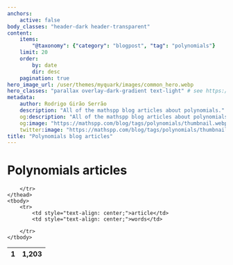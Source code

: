 ```yaml
---
anchors:
    active: false
body_classes: "header-dark header-transparent"
content:
    items:
        "@taxonomy": {"category": "blogpost", "tag": "polynomials"}
    limit: 20
    order:
        by: date
        dir: desc
    pagination: true
hero_image_url: /user/themes/myquark/images/common_hero.webp
hero_classes: "parallax overlay-dark-gradient text-light" # see https://demo.getgrav.org/blog-skeleton/blog/hero-classes
metadata:
    author: Rodrigo Girão Serrão
    description: "All of the mathspp blog articles about polynomials."
    og:description: "All of the mathspp blog articles about polynomials."
    og:image: "https://mathspp.com/blog/tags/polynomials/thumbnail.webp"
    twitter:image: "https://mathspp.com/blog/tags/polynomials/thumbnail.webp"
title: "Polynomials blog articles"
---
```


# Polynomials articles


<table class="stats-table">
    <thead>
        <tr>
            <th style="text-align: center;">1</th>
            <th style="text-align: center;">1,203</th>
            
        </tr>
    </thead>
    <tbody>
        <tr>
            <td style="text-align: center;">article</td>
            <td style="text-align: center;">words</td>
            
        </tr>
    </tbody>
</table>